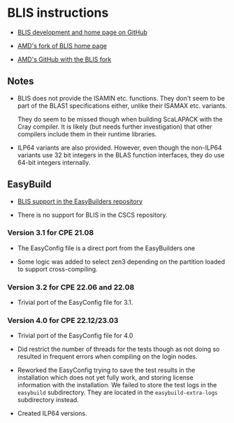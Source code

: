 # BLIS instructions

  * [BLIS development and home page on GitHub](https://github.com/flame/blis)

  * [AMD's fork of BLIS home page](https://developer.amd.com/amd-aocl/blas-library/)

  * [AMD's GitHub with the BLIS fork](https://github.com/amd/blis/)
  
  
## Notes

  * BLIS does not provide the ISAMIN etc. functions. They don't seem to be part of 
    the BLAS1 specifications either, unlike their ISAMAX etc. variants. 
    
    They do seem to be missed though when building ScaLAPACK with the Cray compiler.
    It is likely (but needs further investigation) that other compilers include them
    in their runtime libraries.
    
  * ILP64 variants are also provided. However, even though the non-ILP64 variants use
    32 bit integers in the BLAS function interfaces, they do use 64-bit integers internally.


## EasyBuild

  * [BLIS support in the EasyBuilders repository](https://github.com/easybuilders/easybuild-easyconfigs/tree/develop/easybuild/easyconfigs/b/BLIS)

  * There is no support for BLIS in the CSCS repository.


### Version 3.1 for CPE 21.08

  * The EasyConfig file is a direct port from the EasyBuilders one

  * Some logic was added to select zen3 depending on the partition loaded to
    support cross-compiling.


### Version 3.2 for CPE 22.06 and 22.08

  * Trivial port of the EasyConfig file for 3.1.


### Version 4.0 for CPE 22.12/23.03

  * Trivial port of the EasyConfig file for 4.0
  
  * Did restrict the number of threads for the tests though as not doing so 
    resulted in frequent errors when compiling on the login nodes.

  * Reworked the EasyConfig trying to save the test results in the installation
    which does not yet fully work, and storing license information with the 
    installation. We failed to store the test logs in the `easybuild` subdirectory.
    They are located in the `easybuild-extra-logs` subdirectory instead.
    
  * Created ILP64 versions.
